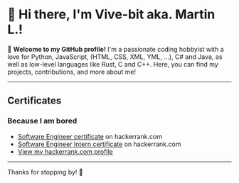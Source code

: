 # 👋 Hi there, I'm Vive-bit aka. Martin L.!

🌟 **Welcome to my GitHub profile!** I'm a passionate coding hobbyist with a love for Python, JavaScript, (HTML, CSS, XML, YML, ...), C# and Java, as well as low-level languages like Rust, C and C++. Here, you can find my projects, contributions, and more about me!

---

## Certificates 
### Because I am bored

- [Software Engineer certificate](https://github.com/Vive-bit/Vive-bit/blob/main/software_engineer%20certificate.pdf) on hackerrank.com
- [Software Engineer Intern certificate](https://github.com/Vive-bit/Vive-bit/blob/main/software_engineer_intern%20certificate.pdf) on hackerrank.com
- [View my hackerrank.com profile](https://www.hackerrank.com/profile/martinlechner210)

---

Thanks for stopping by! 🚀
